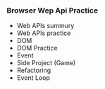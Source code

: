 ### Browser Wep Api Practice ###


- Web APIs summury
- Web APIs practice
- DOM
- DOM Practice
- Event
- Side Project (Game)
- Refactoring
- Event Loop
